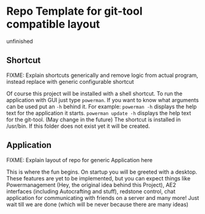 # Repo Template for git-tool compatible layout

unfinished

## Shortcut
FIXME: Explain shortcuts generically and remove logic from actual program, instead replace with generic configurable shortcut

Of course this project will be installed with a shell shortcut. To run the application with GUI just type `powerman`.
If you want to know what arguments can be used put an `-h` behind it.
For example:
`powerman -h` displays the help text for the application it starts.
`powerman update -h` displays the help text for the git-tool. (May change in the future)
The shortcut is installed in /usr/bin. If this folder does not exist yet it will be created.

## Application
FIXME: Explain layout of repo for generic Application here

This is where the fun begins. On startup you will be greeted with a desktop.
These features are yet to be implemented, but you can expect things like Powermanagement (Hey, the original idea behind this Project), AE2 interfaces (including Autocrafting and stuff), redstone control, chat application for communicating with friends on a server and many more! Just wait till we are done (which will be never because there are many ideas)
